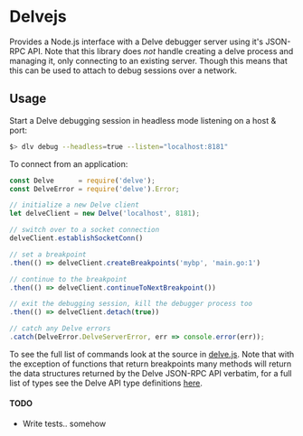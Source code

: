 Delvejs
========================

Provides a Node.js interface with a Delve debugger server using it's JSON-RPC API. Note that this library does *not* handle creating a delve process and managing it, only connecting to an existing server. Though this means that this can be used to attach to debug sessions over a network.

## Usage

Start a Delve debugging session in headless mode listening on a host & port:
```bash
$> dlv debug --headless=true --listen="localhost:8181"
```

To connect from an application:
```js
const Delve      = require('delve');
const DelveError = require('delve').Error;

// initialize a new Delve client
let delveClient = new Delve('localhost', 8181);

// switch over to a socket connection
delveClient.establishSocketConn()

// set a breakpoint
.then(() => delveClient.createBreakpoints('mybp', 'main.go:1')

// continue to the breakpoint
.then(() => delveClient.continueToNextBreakpoint())

// exit the debugging session, kill the debugger process too
.then(() => delveClient.detach(true))

// catch any Delve errors
.catch(DelveError.DelveServerError, err => console.error(err));
```

To see the full list of commands look at the source in [delve.js](./lib/delve.js). Note that with the exception of functions that return breakpoints many methods will return the data structures returned by the Delve JSON-RPC API verbatim, for a full list of types see the Delve API type definitions [here](https://github.com/derekparker/delve/blob/master/service/api/types.go).

#### TODO
- Write tests.. somehow
